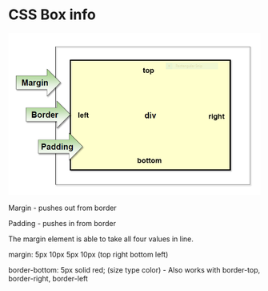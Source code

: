 <h1>CSS Box info</h1>

![css box illustration](./img/cssBox.PNG)

Margin - pushes out from border

Padding - pushes in from border

The margin element is able to take all four values in line.

margin: 5px 10px 5px 10px (top right bottom left)

border-bottom: 5px solid red; (size type color) - Also works with border-top, border-right, border-left


